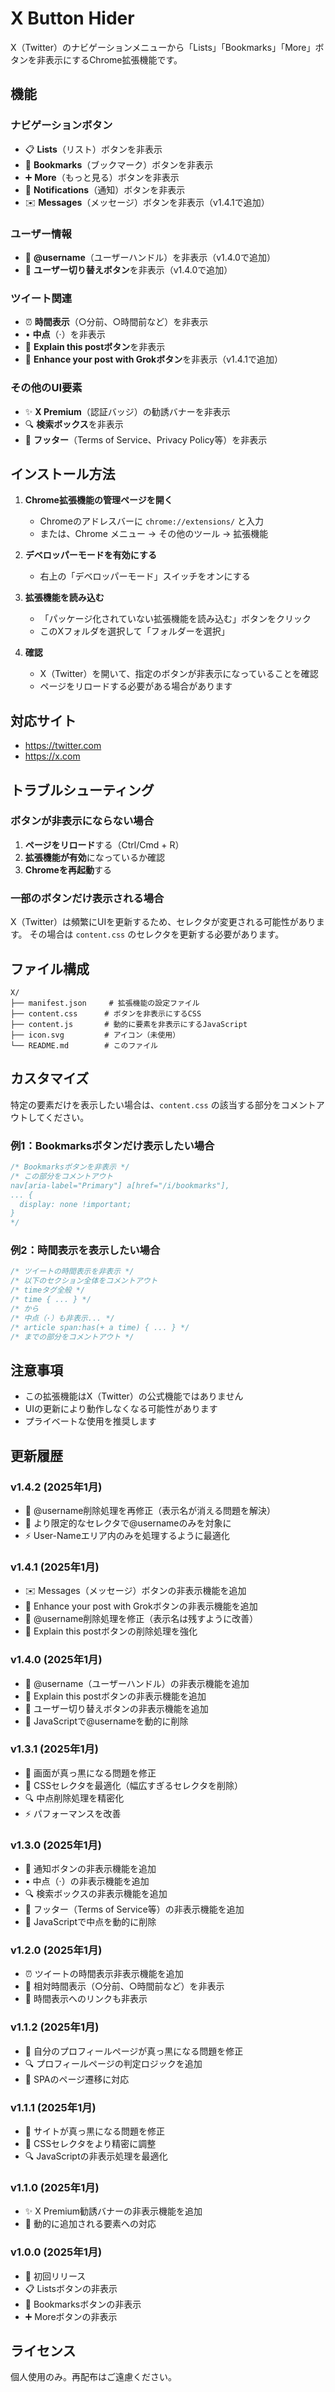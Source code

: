 # X Button Hider

X（Twitter）のナビゲーションメニューから「Lists」「Bookmarks」「More」ボタンを非表示にするChrome拡張機能です。

## 機能

### ナビゲーションボタン
- 📋 **Lists**（リスト）ボタンを非表示
- 🔖 **Bookmarks**（ブックマーク）ボタンを非表示
- ➕ **More**（もっと見る）ボタンを非表示
- 🔔 **Notifications**（通知）ボタンを非表示
- ✉️ **Messages**（メッセージ）ボタンを非表示（v1.4.1で追加）

### ユーザー情報
- 👤 **@username**（ユーザーハンドル）を非表示（v1.4.0で追加）
- 🔄 **ユーザー切り替えボタン**を非表示（v1.4.0で追加）

### ツイート関連
- ⏰ **時間表示**（○分前、○時間前など）を非表示
- • **中点**（·）を非表示
- 🤖 **Explain this postボタン**を非表示
- 🤖 **Enhance your post with Grokボタン**を非表示（v1.4.1で追加）

### その他のUI要素
- ✨ **X Premium**（認証バッジ）の勧誘バナーを非表示
- 🔍 **検索ボックス**を非表示
- 📄 **フッター**（Terms of Service、Privacy Policy等）を非表示

## インストール方法

1. **Chrome拡張機能の管理ページを開く**
   - Chromeのアドレスバーに `chrome://extensions/` と入力
   - または、Chrome メニュー → その他のツール → 拡張機能

2. **デベロッパーモードを有効にする**
   - 右上の「デベロッパーモード」スイッチをオンにする

3. **拡張機能を読み込む**
   - 「パッケージ化されていない拡張機能を読み込む」ボタンをクリック
   - このXフォルダを選択して「フォルダーを選択」

4. **確認**
   - X（Twitter）を開いて、指定のボタンが非表示になっていることを確認
   - ページをリロードする必要がある場合があります

## 対応サイト

- https://twitter.com
- https://x.com

## トラブルシューティング

### ボタンが非表示にならない場合

1. **ページをリロード**する（Ctrl/Cmd + R）
2. **拡張機能が有効**になっているか確認
3. **Chromeを再起動**する

### 一部のボタンだけ表示される場合

X（Twitter）は頻繁にUIを更新するため、セレクタが変更される可能性があります。
その場合は `content.css` のセレクタを更新する必要があります。

## ファイル構成

```
X/
├── manifest.json     # 拡張機能の設定ファイル
├── content.css      # ボタンを非表示にするCSS
├── content.js       # 動的に要素を非表示にするJavaScript
├── icon.svg         # アイコン（未使用）
└── README.md        # このファイル
```

## カスタマイズ

特定の要素だけを表示したい場合は、`content.css` の該当する部分をコメントアウトしてください。

### 例1：Bookmarksボタンだけ表示したい場合
```css
/* Bookmarksボタンを非表示 */
/* この部分をコメントアウト
nav[aria-label="Primary"] a[href="/i/bookmarks"],
... {
  display: none !important;
}
*/
```

### 例2：時間表示を表示したい場合
```css
/* ツイートの時間表示を非表示 */
/* 以下のセクション全体をコメントアウト
/* timeタグ全般 */
/* time { ... } */
/* から
/* 中点（·）も非表示... */
/* article span:has(+ a time) { ... } */
/* までの部分をコメントアウト */
```

## 注意事項

- この拡張機能はX（Twitter）の公式機能ではありません
- UIの更新により動作しなくなる可能性があります
- プライベートな使用を推奨します

## 更新履歴

### v1.4.2 (2025年1月)
- 🔧 @username削除処理を再修正（表示名が消える問題を解決）
- 🎯 より限定的なセレクタで@usernameのみを対象に
- ⚡ User-Nameエリア内のみを処理するように最適化

### v1.4.1 (2025年1月)
- ✉️ Messages（メッセージ）ボタンの非表示機能を追加
- 🤖 Enhance your post with Grokボタンの非表示機能を追加
- 🔧 @username削除処理を修正（表示名は残すように改善）
- 🎯 Explain this postボタンの削除処理を強化

### v1.4.0 (2025年1月)
- 👤 @username（ユーザーハンドル）の非表示機能を追加
- 🤖 Explain this postボタンの非表示機能を追加
- 🔄 ユーザー切り替えボタンの非表示機能を追加
- 🎯 JavaScriptで@usernameを動的に削除

### v1.3.1 (2025年1月)
- 🔧 画面が真っ黒になる問題を修正
- 🎯 CSSセレクタを最適化（幅広すぎるセレクタを削除）
- 🔍 中点削除処理を精密化
- ⚡ パフォーマンスを改善

### v1.3.0 (2025年1月)
- 🔔 通知ボタンの非表示機能を追加
- • 中点（·）の非表示機能を追加
- 🔍 検索ボックスの非表示機能を追加
- 📄 フッター（Terms of Service等）の非表示機能を追加
- 🔧 JavaScriptで中点を動的に削除

### v1.2.0 (2025年1月)
- ⏰ ツイートの時間表示非表示機能を追加
- 🗿 相対時間表示（○分前、○時間前など）を非表示
- 🔗 時間表示へのリンクも非表示

### v1.1.2 (2025年1月)
- 🎯 自分のプロフィールページが真っ黒になる問題を修正
- 🔍 プロフィールページの判定ロジックを追加
- 🏯 SPAのページ遷移に対応

### v1.1.1 (2025年1月)
- 🔧 サイトが真っ黒になる問題を修正
- 🎯 CSSセレクタをより精密に調整
- 🔍 JavaScriptの非表示処理を最適化

### v1.1.0 (2025年1月)
- ✨ X Premium勧誘バナーの非表示機能を追加
- 🔄 動的に追加される要素への対応

### v1.0.0 (2025年1月)
- 🎉 初回リリース
- 📋 Listsボタンの非表示
- 🔖 Bookmarksボタンの非表示
- ➕ Moreボタンの非表示

## ライセンス

個人使用のみ。再配布はご遠慮ください。